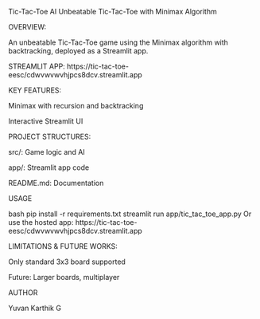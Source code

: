 Tic-Tac-Toe AI
Unbeatable Tic-Tac-Toe with Minimax Algorithm

OVERVIEW:

An unbeatable Tic-Tac-Toe game using the Minimax algorithm with backtracking, deployed as a Streamlit app.

STREAMLIT APP:
https://tic-tac-toe-eesc/cdwvwvwvhjpcs8dcv.streamlit.app

KEY FEATURES:

Minimax with recursion and backtracking

Interactive Streamlit UI

PROJECT STRUCTURES:

src/: Game logic and AI

app/: Streamlit app code

README.md: Documentation

USAGE

bash
pip install -r requirements.txt
streamlit run app/tic_tac_toe_app.py
Or use the hosted app:
https://tic-tac-toe-eesc/cdwvwvwvhjpcs8dcv.streamlit.app

LIMITATIONS & FUTURE WORKS:

Only standard 3x3 board supported

Future: Larger boards, multiplayer

AUTHOR

Yuvan Karthik G
